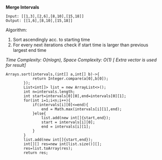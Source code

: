 **Merge Intervals**
```
Input: [[1,3],[2,6],[8,10],[15,18]]
Output: [[1,6],[8,10],[15,18]]
```

Algorithm:
1. Sort ascendingly acc. to starting time
2. For every next iterations check if start time is larger than previous largest end time

*Time Complexity: O(nlogn), Space Complexity: O(1) [ Extra vector is used for result]*

```
Arrays.sort(intervals,(int[] a,int[] b)->{
            return Integer.compare(a[0],b[0]);
        });
        List<int[]> list = new ArrayList<>();
        int n=intervals.length;
        int start=intervals[0][0],end=intervals[0][1];
        for(int i=1;i<n;i++){
            if(intervals[i][0]<=end){
                end = Math.max(intervals[i][1],end);
            }else{
                list.add(new int[]{start,end});
                start = intervals[i][0];
                end = intervals[i][1];
            }
        }
        list.add(new int[]{start,end});
        int[][] res=new int[list.size()][];
        res=list.toArray(res);
        return res; 
```